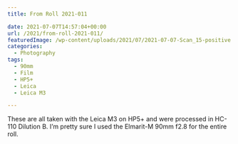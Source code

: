 ```yaml
---
title: From Roll 2021-011

date: 2021-07-07T14:57:04+00:00
url: /2021/from-roll-2021-011/
featuredImage: /wp-content/uploads/2021/07/2021-07-07-Scan_15-positive.jpg
categories:
  - Photography
tags:
  - 90mm
  - Film
  - HP5+
  - Leica
  - Leica M3

---
```

<!--kg-card-begin: html-->

These are all taken with the Leica M3 on HP5+ and were processed in HC-110 Dilution B. I&#8217;m pretty sure I used the Elmarit-M 90mm f2.8 for the entire roll.

<div class="wp-block-envira-envira-gallery">
</div>

<!--kg-card-end: html-->